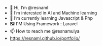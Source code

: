 - 👋 Hi, I’m @resnaml
- 👀 I’m interested in AI and Machine learning
- 🌱 I’m currently learning Javascript & Php
- 🖼  I'M Using Framework : Laravel
- 📫 How to reach me @resnamulya
- https://resnaml.github.io/portfolio/
